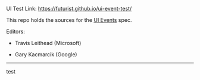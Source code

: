 UI Test Link: https://futurist.github.io/ui-event-test/

This repo holds the sources for the [UI Events][1] spec.

Editors:

* Travis Leithead (Microsoft)
* Gary Kacmarcik (Google)

   [1]: https://dvcs.w3.org/hg/d4e/raw-file/tip/source_respec.htm

---
test

